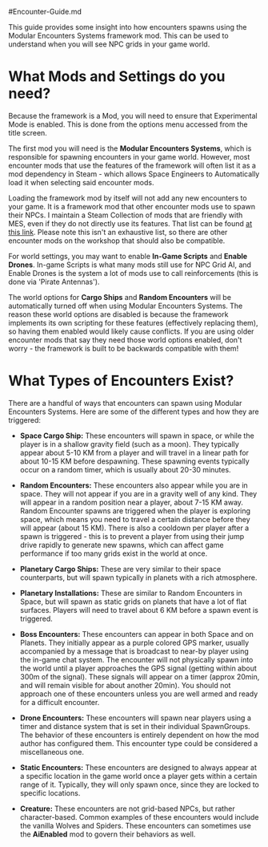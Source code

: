 #Encounter-Guide.md

This guide provides some insight into how encounters spawns using the Modular Encounters Systems framework mod. This can be used to understand when you will see NPC grids in your game world.


# What Mods and Settings do you need?

Because the framework is a Mod, you will need to ensure that Experimental Mode is enabled. This is done from the options menu accessed from the title screen.  

The first mod you will need is the **Modular Encounters Systems**, which is responsible for spawning encounters in your game world. However, most encounter mods that use the features of the framework will often list it as a mod dependency in Steam - which allows Space Engineers to Automatically load it when selecting said encounter mods.  

Loading the framework mod by itself will not add any new encounters to your game. It is a framework mod that other encounter mods use to spawn their NPCs. I maintain a Steam Collection of mods that are friendly with MES, even if they do not directly use its features. That list can be found [at this link](https://steamcommunity.com/sharedfiles/filedetails/?id=1991339991). Please note this isn't an exhaustive list, so there are other encounter mods on the workshop that should also be compatible.

For world settings, you may want to enable **In-Game Scripts** and **Enable Drones**. In-game Scripts is what many mods still use for NPC Grid AI, and Enable Drones is the system a lot of mods use to call reinforcements (this is done via 'Pirate Antennas').  

The world options for **Cargo Ships** and **Random Encounters** will be automatically turned off when using Modular Encounters Systems. The reason these world options are disabled is because the framework implements its own scripting for these features (effectively replacing them), so having them enabled would likely cause conflicts. If you are using older encounter mods that say they need those world options enabled, don't worry - the framework is built to be backwards compatible with them!   
  
# What Types of Encounters Exist?  

There are a handful of ways that encounters can spawn using Modular Encounters Systems. Here are some of the different types and how they are triggered:   

* **Space Cargo Ship:** These encounters will spawn in space, or while the player is in a shallow gravity field (such as a moon). They typically appear about 5-10 KM from a player and will travel in a linear path for about 10-15 KM before despawning. These spawning events typically occur on a random timer, which is usually about 20-30 minutes.  

* **Random Encounters:** These encounters also appear while you are in space. They will not appear if you are in a gravity well of any kind. They will appear in a random position near a player, about 7-15 KM away. Random Encounter spawns are triggered when the player is exploring space, which means you need to travel a certain distance before they will appear (about 15 KM). There is also a cooldown per player after a spawn is triggered - this is to prevent a player from using their jump drive rapidly to generate new spawns, which can affect game performance if too many grids exist in the world at once.  

* **Planetary Cargo Ships:** These are very similar to their space counterparts, but will spawn typically in planets with a rich atmosphere.  

* **Planetary Installations:** These are similar to Random Encounters in Space, but will spawn as static grids on planets that have a lot of flat surfaces. Players will need to travel about 6 KM before a spawn event is triggered.  

* **Boss Encounters:** These encounters can appear in both Space and on Planets. They initially appear as a purple colored GPS marker, usually accompanied by a message that is broadcast to near-by player using the in-game chat system. The encounter will not physically spawn into the world until a player approaches the GPS signal (getting within about 300m of the signal). These signals will appear on a timer (approx 20min, and will remain visible for about another 20min). You should not approach one of these encounters unless you are well armed and ready for a difficult encounter.  

* **Drone Encounters:** These encounters will spawn near players using a timer and distance system that is set in their individual SpawnGroups. The behavior of these encounters is entirely dependent on how the mod author has configured them. This encounter type could be considered a miscellaneous one.  

* **Static Encounters:** These encounters are designed to always appear at a specific location in the game world once a player gets within a certain range of it. Typically, they will only spawn once, since they are locked to specific locations.  

* **Creature:** These encounters are not grid-based NPCs, but rather character-based. Common examples of these encounters would include the vanilla Wolves and Spiders. These encounters can sometimes use the **AiEnabled** mod to govern their behaviors as well.

